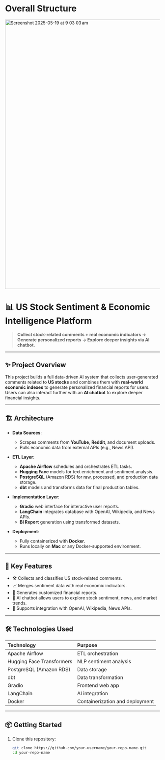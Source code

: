 # Overall Structure 
<img width="878" alt="Screenshot 2025-05-19 at 9 03 03 am" src="https://github.com/user-attachments/assets/34fbeb63-c9cd-4bba-b954-82b55b597d6a" />

# 📊 US Stock Sentiment & Economic Intelligence Platform

> **Collect stock-related comments + real economic indicators → Generate personalized reports → Explore deeper insights via AI chatbot.**

---

## ✨ Project Overview

This project builds a full data-driven AI system that collects user-generated comments related to **US stocks** and combines them with **real-world economic indexes** to generate personalized financial reports for users.  
Users can also interact further with an **AI chatbot** to explore deeper financial insights.

---

## 🏗 Architecture

- **Data Sources**:
  - Scrapes comments from **YouTube**, **Reddit**, and document uploads.
  - Pulls economic data from external APIs (e.g., News API).

- **ETL Layer**:
  - **Apache Airflow** schedules and orchestrates ETL tasks.
  - **Hugging Face** models for text enrichment and sentiment analysis.
  - **PostgreSQL** (Amazon RDS) for raw, processed, and production data storage.
  - **dbt** models and transforms data for final production tables.

- **Implementation Layer**:
  - **Gradio** web interface for interactive user reports.
  - **LangChain** integrates database with OpenAI, Wikipedia, and News APIs.
  - **BI Report** generation using transformed datasets.

- **Deployment**:
  - Fully containerized with **Docker**.
  - Runs locally on **Mac** or any Docker-supported environment.

---

## 🚀 Key Features

- 🛠 Collects and classifies US stock-related comments.
- 📈 Merges sentiment data with real economic indicators.
- 📝 Generates customized financial reports.
- 🤖 AI chatbot allows users to explore stock sentiment, news, and market trends.
- 🔗 Supports integration with OpenAI, Wikipedia, News APIs.

---

## 🛠 Technologies Used

| Technology | Purpose |
|:----------|:--------|
| Apache Airflow | ETL orchestration |
| Hugging Face Transformers | NLP sentiment analysis |
| PostgreSQL (Amazon RDS) | Data storage |
| dbt | Data transformation |
| Gradio | Frontend web app |
| LangChain | AI integration |
| Docker | Containerization and deployment |

---

## 📦 Getting Started

1. Clone this repository:
   ```bash
   git clone https://github.com/your-username/your-repo-name.git
   cd your-repo-name
    
